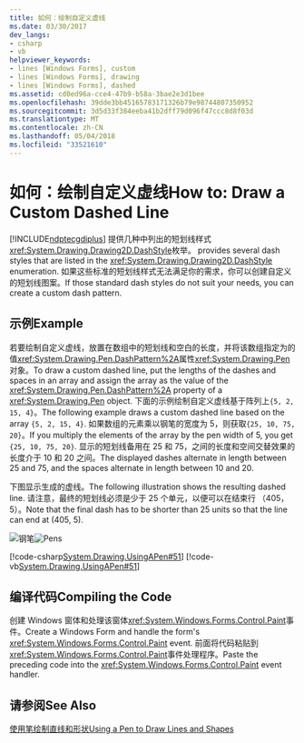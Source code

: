 ```yaml
---
title: 如何：绘制自定义虚线
ms.date: 03/30/2017
dev_langs:
- csharp
- vb
helpviewer_keywords:
- lines [Windows Forms], custom
- lines [Windows Forms], drawing
- lines [Windows Forms], dashed
ms.assetid: cd0ed96a-cce4-47b9-b58a-3bae2e3d1bee
ms.openlocfilehash: 39dde3bb45165783171326b79e98744807350952
ms.sourcegitcommit: 3d5d33f384eeba41b2dff79d096f47ccc8d8f03d
ms.translationtype: MT
ms.contentlocale: zh-CN
ms.lasthandoff: 05/04/2018
ms.locfileid: "33521610"
---
```

# <a name="how-to-draw-a-custom-dashed-line"></a><span data-ttu-id="450ee-102">如何：绘制自定义虚线</span><span class="sxs-lookup"><span data-stu-id="450ee-102">How to: Draw a Custom Dashed Line</span></span>
[!INCLUDE[ndptecgdiplus](../../../../includes/ndptecgdiplus-md.md)]<span data-ttu-id="450ee-103"> 提供几种中列出的短划线样式<xref:System.Drawing.Drawing2D.DashStyle>枚举。</span><span class="sxs-lookup"><span data-stu-id="450ee-103"> provides several dash styles that are listed in the <xref:System.Drawing.Drawing2D.DashStyle> enumeration.</span></span> <span data-ttu-id="450ee-104">如果这些标准的短划线样式无法满足你的需求，你可以创建自定义的短划线图案。</span><span class="sxs-lookup"><span data-stu-id="450ee-104">If those standard dash styles do not suit your needs, you can create a custom dash pattern.</span></span>  
  
## <a name="example"></a><span data-ttu-id="450ee-105">示例</span><span class="sxs-lookup"><span data-stu-id="450ee-105">Example</span></span>  
 <span data-ttu-id="450ee-106">若要绘制自定义虚线，放置在数组中的短划线和空白的长度，并将该数组指定为的值<xref:System.Drawing.Pen.DashPattern%2A>属性<xref:System.Drawing.Pen>对象。</span><span class="sxs-lookup"><span data-stu-id="450ee-106">To draw a custom dashed line, put the lengths of the dashes and spaces in an array and assign the array as the value of the <xref:System.Drawing.Pen.DashPattern%2A> property of a <xref:System.Drawing.Pen> object.</span></span> <span data-ttu-id="450ee-107">下面的示例绘制自定义虚线基于阵列上`{5, 2, 15, 4}`。</span><span class="sxs-lookup"><span data-stu-id="450ee-107">The following example draws a custom dashed line based on the array `{5, 2, 15, 4}`.</span></span> <span data-ttu-id="450ee-108">如果数组的元素乘以钢笔的宽度为 5，则获取`{25, 10, 75, 20}`。</span><span class="sxs-lookup"><span data-stu-id="450ee-108">If you multiply the elements of the array by the pen width of 5, you get `{25, 10, 75, 20}`.</span></span> <span data-ttu-id="450ee-109">显示的短划线备用在 25 和 75，之间的长度和空间交替效果的长度介于 10 和 20 之间。</span><span class="sxs-lookup"><span data-stu-id="450ee-109">The displayed dashes alternate in length between 25 and 75, and the spaces alternate in length between 10 and 20.</span></span>  
  
 <span data-ttu-id="450ee-110">下图显示生成的虚线。</span><span class="sxs-lookup"><span data-stu-id="450ee-110">The following illustration shows the resulting dashed line.</span></span> <span data-ttu-id="450ee-111">请注意，最终的短划线必须是少于 25 个单元，以便可以在结束行 （405，5）。</span><span class="sxs-lookup"><span data-stu-id="450ee-111">Note that the final dash has to be shorter than 25 units so that the line can end at (405, 5).</span></span>  
  
 <span data-ttu-id="450ee-112">![钢笔](../../../../docs/framework/winforms/advanced/media/pens6.gif "pens6")</span><span class="sxs-lookup"><span data-stu-id="450ee-112">![Pens](../../../../docs/framework/winforms/advanced/media/pens6.gif "pens6")</span></span>  
  
 [!code-csharp[System.Drawing.UsingAPen#51](../../../../samples/snippets/csharp/VS_Snippets_Winforms/System.Drawing.UsingAPen/CS/Class1.cs#51)]
 [!code-vb[System.Drawing.UsingAPen#51](../../../../samples/snippets/visualbasic/VS_Snippets_Winforms/System.Drawing.UsingAPen/VB/Class1.vb#51)]  
  
## <a name="compiling-the-code"></a><span data-ttu-id="450ee-113">编译代码</span><span class="sxs-lookup"><span data-stu-id="450ee-113">Compiling the Code</span></span>  
 <span data-ttu-id="450ee-114">创建 Windows 窗体和处理该窗体<xref:System.Windows.Forms.Control.Paint>事件。</span><span class="sxs-lookup"><span data-stu-id="450ee-114">Create a Windows Form and handle the form's <xref:System.Windows.Forms.Control.Paint> event.</span></span> <span data-ttu-id="450ee-115">前面将代码粘贴到<xref:System.Windows.Forms.Control.Paint>事件处理程序。</span><span class="sxs-lookup"><span data-stu-id="450ee-115">Paste the preceding code into the <xref:System.Windows.Forms.Control.Paint> event handler.</span></span>  
  
## <a name="see-also"></a><span data-ttu-id="450ee-116">请参阅</span><span class="sxs-lookup"><span data-stu-id="450ee-116">See Also</span></span>  
 [<span data-ttu-id="450ee-117">使用笔绘制直线和形状</span><span class="sxs-lookup"><span data-stu-id="450ee-117">Using a Pen to Draw Lines and Shapes</span></span>](../../../../docs/framework/winforms/advanced/using-a-pen-to-draw-lines-and-shapes.md)

